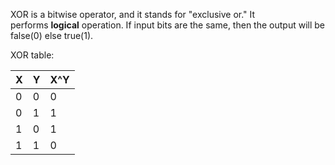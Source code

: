 XOR is a bitwise operator, and it stands for "exclusive or." It performs **logical** operation. If input bits are the same, then the output will be false(0) else true(1).

XOR table:

|X|Y|X^Y|
|---|---|---|
|0|0|0|
|0|1|1|
|1|0|1|
|1|1|0|